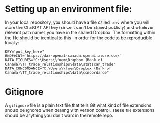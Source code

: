 # Setting up an environment file:

In your local repository, you should have a file called ```.env``` where you will store the ChatGPT API key (since it can't be shared publicly) and whatever relevant path names you have in the shared Dropbox. The formatting within the file should be identical to this (in order for the code to be reproducible locally:

```
KEY="put_key_here"
ENDPOINT="https://daz-openai-canada.openai.azure.com/"
DATA_FIGURES="C:\Users\\fuem\Dropbox (Bank of Canada)\TT_trade_relationships\data\statscan_trade"
DATA_CONCORDANCE="C:\Users\\fuem\Dropbox (Bank of Canada)\TT_trade_relationships\data\concordance"
```

# Gitignore

A ```gitignore``` file is a plain text file that tells Git what kind of file extensions should be ignored when dealing with version control. These file extensions should be anything you don't want in the remote repo.

